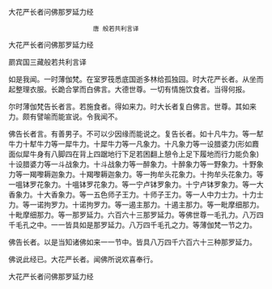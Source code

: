   大花严长者问佛那罗延力经  

                        　　唐 般若共利言译  

大花严长者问佛那罗延力经  

罽宾国三藏般若共利言译  

如是我闻。一时薄伽梵。在室罗筏悉底国逝多林给孤独园。时大花严长者。从坐而起整理衣服。长跪合掌而白佛言。大德世尊。一切有情施饮食者。当得何报。  

尔时薄伽梵告长者言。若施食者。得如来力。时大长者复白佛言。世尊。其如来力。颇有譬喻而能宣说。令我闻不。  

佛告长者言。有善男子。不可以少因缘而能说之。复告长者。如十凡牛力。等一犎牛力十犎牛力等一犀牛力。十犀牛力等一凡象力。十凡象力等一设腊婆力(形如麚面似犀牛身有八脚四在背上四踞地行下足若困翻上憩令上足下履地而行力能负象)十设腊婆力等一斗战象力。十斗战象力等一醉象力。十醉象力等一野象力。十野象力等一羯嚟耨迦象力。十羯嚟耨迦象力。等一拘牟头花象力。十拘牟头花象力。等一嗢钵罗花象力。十嗢钵罗花象力。等一宁卢钵罗象力。十宁卢钵罗象力。等一大香象力。十大香象力。等一五色师子王力。十师子王力。等一人中力士力。十力士力。等一诺拘罗力。十诺拘罗力。等一遏主那力。十遏主那力。等一毗摩细那力。十毗摩细那力。等一那罗延力。六百六十三那罗延力。等佛世尊一毛孔力。八万四千毛孔之中。一一皆具如是那罗延力。八万四千毛孔之力。等薄伽梵一节之力。  

佛告长者。以是当知诸佛如来一一节中。皆具八万四千六百六十三种那罗延力。  

佛说此经已。大花严长者。闻佛所说欢喜奉行。  

大花严长者问佛那罗延力经  
